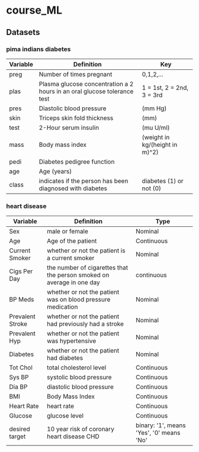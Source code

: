 # course_ML

## Datasets
### pima indians diabetes

|Variable	| Definition |	Key |
|---------|------------|------|
|preg	| Number of times pregnant | 0,1,2,... |
| plas | Plasma glucose concentration a 2 hours in an oral glucose tolerance test | 1 = 1st, 2 = 2nd, 3 = 3rd |
| pres | Diastolic blood pressure | (mm Hg) |	
| skin | Triceps skin fold thickness | (mm) |	
| test | 2-Hour serum insulin | (mu U/ml)	|
| mass | Body mass index | (weight in kg/(height in m)^2) |
|pedi | Diabetes pedigree function | |
|age | Age (years) | |
|class | indicates if the person has been diagnosed with diabetes | diabetes (1) or not (0) |	

### heart disease

|Variable	| Definition |	Type |
|---------|------------|------|
|Sex | male or female | Nominal|
|Age | Age of the patient| Continuous | 
|Current Smoker | whether or not the patient is a current smoker| Nominal |
|Cigs Per Day | the number of cigarettes that the person smoked on average in one day|continuous |
|BP Meds | whether or not the patient was on blood pressure medication | Nominal | 
|Prevalent Stroke | whether or not the patient had previously had a stroke | Nominal |
|Prevalent Hyp | whether or not the patient was hypertensive | Nominal |
|Diabetes | whether or not the patient had diabetes | Nominal |
|Tot Chol | total cholesterol level | Continuous | 
|Sys BP | systolic blood pressure | Continuous | 
|Dia BP | diastolic blood pressure | Continuous |
|BMI | Body Mass Index | Continuous |
|Heart Rate | heart rate | Continuous |
| Glucose | glucose level | Continuous | 
| desired target | 10 year risk of coronary heart disease CHD  | binary: '1', means 'Yes', '0' means 'No' |

